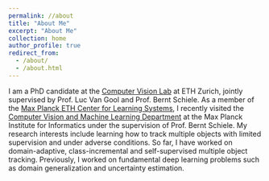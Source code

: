```yaml
---
permalink: //about
title: "About Me"
excerpt: "About Me"
collection: home
author_profile: true
redirect_from: 
  - /about/
  - /about.html
---
```


I am a PhD candidate at the [Computer Vision Lab](https://vision.ee.ethz.ch/) at ETH Zurich, jointly supervised by Prof. Luc Van Gool and Prof. Bernt Schiele. As a member of the [Max Planck ETH Center for Learning Systems](https://learning-systems.org/), I recently visited the [Computer Vision and Machine Learning Department](https://www.mpi-inf.mpg.de/departments/computer-vision-and-machine-learning/) at the Max Planck Institute for Informatics under the supervision of Prof. Bernt Schiele. My research interests include learning how to track multiple objects with limited supervision and under adverse conditions. So far, I have worked on domain-adaptive, class-incremental and self-supervised multiple object tracking. Previously, I worked on fundamental deep learning problems such as domain generalization and uncertainty estimation.